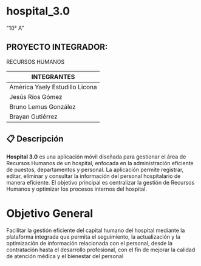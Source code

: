 # hospital_3.0

"10° A"
## PROYECTO INTEGRADOR:
RECURSOS HUMANOS 

| INTEGRANTES       |
| --------------------------- | 
| América Yaely Estudillo Licona | 
| Jesús Ríos Gómez            | 
| Bruno Lemus González | 
|Brayan Gutiérrez

## 📋 Descripción
**Hospital 3.0** es una aplicación móvil diseñada para gestionar el área de Recursos Humanos de un hospital, enfocada en la administración eficiente de puestos, departamentos y personal. La aplicación permite registrar, editar, eliminar y consultar la información del personal hospitalario de manera eficiente. El objetivo principal es centralizar la gestión de Recursos Humanos y optimizar los procesos internos del hospital.

# Objetivo General

Facilitar la gestión eficiente del capital humano del hospital mediante la plataforma integrada que permita el seguimiento, la actualización y la optimización de información relacionada con el personal, desde la contratación hasta el desarrollo profesional, con el fin de mejorar la calidad de atención médica y el bienestar del personal


